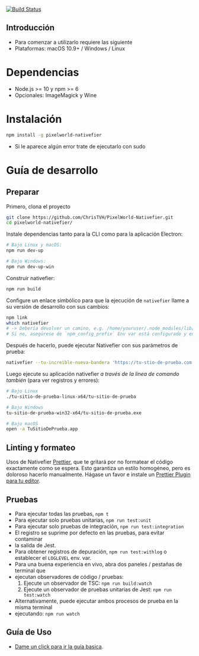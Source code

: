 [![Build Status](https://travis-ci.org/ChrisTVH/PixelWorld-Nativefier.svg?branch=master)](https://travis-ci.org/ChrisTVH/PixelWorld-Nativefier)

## Introducción

- Para comenzar a utilizarlo requiere las siguiente
- Plataformas: macOS 10.9+ / Windows / Linux

# Dependencias

- Node.js >= 10 y npm >= 6
- Opcionales: ImageMagick y Wine

# Instalación

```bash
npm install -g pixelworld-nativefier
```

- Si le aparece algún error trate de ejecutarlo con sudo


# Guía de desarrollo

## Preparar

Primero, clona el proyecto

```bash
git clone https://github.com/ChrisTVH/PixelWorld-Nativefier.git
cd pixelworld-nativefier/
```

Instale dependencias tanto para la CLI como para la aplicación Electron:

```bash
# Bajo Linux y macOS:
npm run dev-up

# Bajo Windows:
npm run dev-up-win
```

Construir nativefier:

```bash
npm run build
```

Configure un enlace simbólico para que la ejecución de `nativefier` llame a su versión de desarrollo con sus cambios:

```bash
npm link
which nativefier
# -> Debería devolver un camino, e.g. /home/youruser/.node_modules/lib/node_modules/nativefier
# Si no, asegúrese de `npm_config_prefix` Env var está configurado y en tu `RUTA`
```

Después de hacerlo, puede ejecutar Nativefier con sus parámetros de prueba:

```bash
nativefier --tu-increible-nueva-bandera 'https://tu-stio-de-prueba.com'
```

Luego ejecute su aplicación nativefier _a través de la línea de comando también_ (para ver registros y errores):

```bash
# Bajo Linux
./tu-sitio-de-prueba-linux-x64/tu-sitio-de-prueba

# Bajo Windows
tu-sitio-de-prueba-win32-x64/tu-sitio-de-prueba.exe

# Bajo macOS
open -a TuSitioDePrueba.app
```

## Linting y formateo

Usos de Nativefier [Prettier](https://prettier.io/), que te gritará por
no formatear el código exactamente como se espera. Esto garantiza un estilo homogéneo,
pero es doloroso hacerlo manualmente. Hágase un favor e instale un
[Prettier Plugin para tu editor](https://prettier.io/docs/en/editors.html).

## Pruebas

- Para ejecutar todas las pruebas, `npm t`
- Para ejecutar solo pruebas unitarias, `npm run test:unit`
- Para ejecutar solo pruebas de integración, `npm run test:integration`
- El registro se suprime por defecto en las pruebas, para evitar contaminar
- la salida de Jest.
- Para obtener registros de depuración, `npm run test:withlog` o establecer el `LOGLEVEL` env. var.
- Para una buena experiencia en vivo, abra dos paneles / pestañas de terminal que
- ejecutan observadores de código / pruebas:
  1. Ejecute un observador de TSC: `npm run build:watch`
  2. Ejecute un observador de pruebas unitarias de Jest: `npm run test:watch`
- Alternativamente, puede ejecutar ambos procesos de prueba en la misma terminal
- ejecutando: `npm run watch`

## Guía de Uso

- [Dame un click para ir la guía basica](https://github.com/jiahaog/nativefier/blob/master/README.md).
